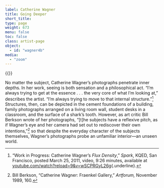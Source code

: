 ```yaml
---
label: Catherine Wagner
title: Going Deeper
short_title:
type: page
weight: 673
menu: false
toc: false
class: artist-page
object:
  - id: "wagner4b"
media:
  - "zoom"
---
```

{{<q-figure id="wagner4b">}}

No matter the subject, Catherine Wagner’s photographs penetrate inner depths. In her work, seeing is both sensation and a philosophical act. “I’m always trying to get at the essence . . . the very core of what I’m looking at,” describes the artist. “I’m always trying to move to that internal structure.”[^1] Structures, then, can be depicted in the cement foundations of a building, family photographs arranged on a living room wall, student desks in a classroom, and the surface of a shark’s tooth. However, as art critic Bill Berkson wrote of her photographs, “\[t\]he subjects have a reflexive pitch, as if Wagner’s eye and her camera had set out to rediscover their own intentions,”[^2] so that despite the everyday character of the subjects themselves, Wagner’s photographs probe an unfamiliar interior—an unseen world.

[^1]: “Work in Progress: Catherine Wagner’s *Flux Density*,” *Spark*, KQED, San Francisco, posted March 25, 2011, video, 9:26 minutes, available at [youtube.com/watch?reload=9&v=wSCPRGyL26g](https://www.youtube.com/watch?reload=9&v=wSCPRGyL26g){.underline}.

[^2]: Bill Berkson, “Catherine Wagner: Fraenkel Gallery,” *Artforum,* November 1989, 160.
